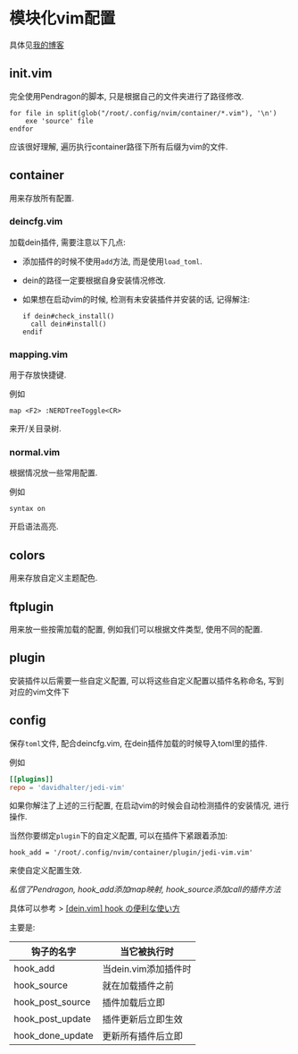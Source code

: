 # 模块化vim配置

具体见[我的博客](https://lijianxun.top/?p=118)

## init.vim

完全使用Pendragon的脚本, 只是根据自己的文件夹进行了路径修改.

```vim
for file in split(glob("/root/.config/nvim/container/*.vim"), '\n')
    exe 'source' file
endfor
```

应该很好理解, 遍历执行container路径下所有后缀为vim的文件.

## container

用来存放所有配置.

### deincfg.vim

加载dein插件, 需要注意以下几点:

- 添加插件的时候不使用`add`方法, 而是使用`load_toml`.
- dein的路径一定要根据自身安装情况修改.
- 如果想在启动vim的时候, 检测有未安装插件并安装的话, 记得解注:

    ```vim
    if dein#check_install()
      call dein#install()
    endif
    ```

### mapping.vim

用于存放快捷键.

例如

`map <F2> :NERDTreeToggle<CR>`

来开/关目录树.

### normal.vim

根据情况放一些常用配置.

例如

`syntax on`

开启语法高亮.

## colors

用来存放自定义主题配色.

## ftplugin

用来放一些按需加载的配置, 例如我们可以根据文件类型, 使用不同的配置.

## plugin

 安装插件以后需要一些自定义配置, 可以将这些自定义配置以插件名称命名, 写到对应的vim文件下
 
## config

保存`toml`文件, 配合deincfg.vim, 在dein插件加载的时候导入toml里的插件.

例如

```toml
[[plugins]]
repo = 'davidhalter/jedi-vim'
```

如果你解注了上述的三行配置, 在启动vim的时候会自动检测插件的安装情况, 进行操作.

当然你要绑定`plugin`下的自定义配置, 可以在插件下紧跟着添加:

`hook_add = '/root/.config/nvim/container/plugin/jedi-vim.vim'`

来使自定义配置生效.

*私信了Pendragon, hook_add添加map映射, hook_source添加call的插件方法*

具体可以参考 > [\[dein.vim\] hook の便利な使い方](https://qiita.com/delphinus/items/cd221a450fd23506e81a)

主要是:

|钩子的名字|当它被执行时|
|---|---|
|hook_add|当dein.vim添加插件时|
|hook_source|就在加载插件之前|
|hook_post_source|插件加载后立即|
|hook_post_update|插件更新后立即生效|
|hook_done_update|更新所有插件后立即|
